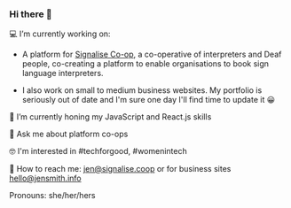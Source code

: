 ### Hi there 👋

:computer: I’m currently working on:

- A platform for [Signalise Co-op](https://signalise.coop), a co-operative of interpreters and Deaf people, co-creating a platform to enable organisations to book sign language interpreters. 

- I also work on small to medium business websites. My portfolio is seriously out of date and I'm sure one day I'll find time to update it :grinning:

🌱 I’m currently honing my JavaScript and React.js skills  

💬 Ask me about platform co-ops

:nerd_face: I'm interested in #techforgood, #womenintech  

:e-mail: How to reach me: [jen@signalise.coop](mailto:jen@signalise.coop) or for business sites [hello@jensmith.info](mailto:hello@jensmith.info)  

Pronouns: she/her/hers  
